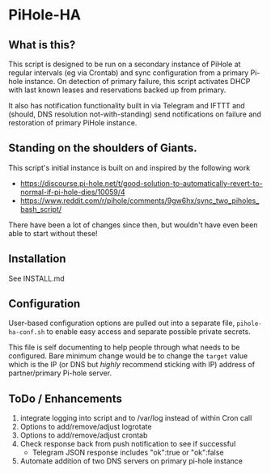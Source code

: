 # PiHole-HA

## What is this?
This script is designed to be run on a secondary instance of PiHole at regular intervals
(eg via Crontab) and sync configuration from a primary Pi-hole instance. On detection of primary 
failure, this script activates DHCP with last known leases and reservations backed up from primary.

It also has notification functionality built in via Telegram and IFTTT and (should, DNS resolution 
not-with-standing) send notifications on failure and restoration of primary PiHole instance.

## Standing on the shoulders of Giants.

This script's initial instance is built on and inspired by the following work
* https://discourse.pi-hole.net/t/good-solution-to-automatically-revert-to-normal-if-pi-hole-dies/10059/4
* https://www.reddit.com/r/pihole/comments/9gw6hx/sync_two_piholes_bash_script/

There have been a lot of changes since then, but wouldn't have even been able to start without these!

## Installation

See INSTALL.md

## Configuration

User-based configuration options are pulled out into a separate file, `pihole-ha-conf.sh` to enable easy 
access and separate possible private secrets.

This file is self documenting to help people through what needs to be configured. Bare minimum change would
be to change the `target` value which is the IP (or DNS but _highly_ recommend sticking with IP) address of
partner/primary Pi-hole server. 

## ToDo / Enhancements

1) integrate logging into script and to /var/log instead of within Cron call
2) Options to add/remove/adjust logrotate
3) Options to add/remove/adjust crontab
4) Check response back from push notification to see if successful
    * Telegram JSON response includes "ok":true or "ok":false
5) Automate addition of two DNS servers on primary pi-hole instance